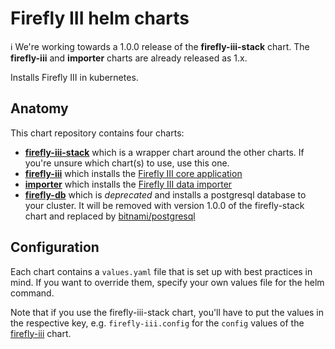 # Firefly III helm charts

:information_source: We're working towards a 1.0.0 release of the **firefly-iii-stack** chart. The **firefly-iii** and **importer** charts are already released as 1.x.

Installs Firefly III in kubernetes.

## Anatomy

This chart repository contains four charts:

* [**firefly-iii-stack**](firefly-iii-stack) which is a wrapper chart around the other charts. If you're unsure which chart(s) to use, use this one.
* [**firefly-iii**](firefly-iii) which installs the [Firefly III core application](https://github.com/firefly-iii/firefly-iii)
* [**importer**](importer) which installs the [Firefly III data importer](https://github.com/firefly-iii/data-importer)
* [**firefly-db**](firefly-db) which is _deprecated_ and installs a postgresql database to your cluster. It will be removed with version 1.0.0 of the firefly-stack chart and replaced by [bitnami/postgresql](https://github.com/bitnami/charts/tree/master/bitnami/postgresql)

## Configuration

Each chart contains a `values.yaml` file that is set up with best practices in mind. If you want to override them, specify your own values file for the helm command.

Note that if you use the firefly-iii-stack chart, you'll have to put the values in the respective key, e.g. `firefly-iii.config` for the `config` values of the [firefly-iii](firefly-iii) chart.
